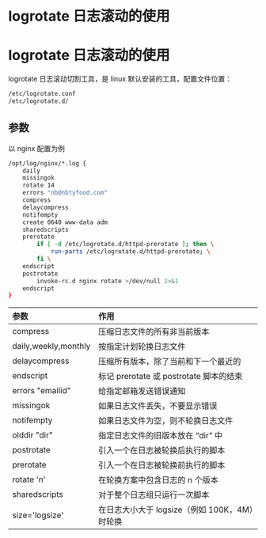 # logrotate 日志滚动的使用


# logrotate 日志滚动的使用

logrotate 日志滚动切割工具，是 linux 默认安装的工具，配置文件位置：

```sh
/etc/logrotate.conf
/etc/logrotate.d/
```

## 参数

以 nginx 配置为例

```sh
/opt/log/nginx/*.log {
	daily
	missingok
	rotate 14
    errors "nb@nbtyfood.com"
	compress
	delaycompress
	notifempty
	create 0640 www-data adm
	sharedscripts
	prerotate
		if [ -d /etc/logrotate.d/httpd-prerotate ]; then \
			run-parts /etc/logrotate.d/httpd-prerotate; \
		fi \
	endscript
	postrotate
		invoke-rc.d nginx rotate >/dev/null 2>&1
	endscript
}
```

| 参数                 | 作用                                          |
| :------------------- | :-------------------------------------------- |
| compress             | 压缩日志文件的所有非当前版本                  |
| daily,weekly,monthly | 按指定计划轮换日志文件                        |
| delaycompress        | 压缩所有版本，除了当前和下一个最近的          |
| endscript            | 标记 prerotate 或 postrotate 脚本的结束       |
| errors "emailid"     | 给指定邮箱发送错误通知                        |
| missingok            | 如果日志文件丢失，不要显示错误                |
| notifempty           | 如果日志文件为空，则不轮换日志文件            |
| olddir "dir"         | 指定日志文件的旧版本放在 “dir” 中             |
| postrotate           | 引入一个在日志被轮换后执行的脚本              |
| prerotate            | 引入一个在日志被轮换前执行的脚本              |
| rotate 'n'           | 在轮换方案中包含日志的 n 个版本               |
| sharedscripts        | 对于整个日志组只运行一次脚本                  |
| size='logsize'       | 在日志大小大于 logsize（例如 100K，4M）时轮换 |

